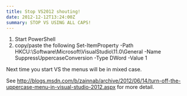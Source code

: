 ```yaml
---
title: Stop VS2012 shouting!
date: 2012-12-12T13:24:00Z
summary: STOP VS USING ALL CAPS!
---
```


 1. Start PowerShell
 1. copy/paste the following
Set-ItemProperty -Path HKCU:\Software\Microsoft\VisualStudio\11.0\General -Name SuppressUppercaseConversion -Type DWord -Value 1

Next time you start VS the menus will be in mixed case.

See http://blogs.msdn.com/b/zainnab/archive/2012/06/14/turn-off-the-uppercase-menu-in-visual-studio-2012.aspx for more detail.